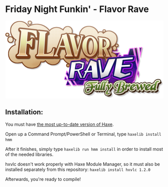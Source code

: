 # Friday Night Funkin' - Flavor Rave

![Flavor Rave logo](./assets/preload/images/title/logo.png)

## Installation:
You must have [the most up-to-date version of Haxe](https://haxe.org/download/).

Open up a Command Prompt/PowerShell or Terminal, type `haxelib install hmm`

After it finishes, simply type `haxelib run hmm install` in order to install most of the needed libraries.

hxvlc doesn't work properly with Haxe Module Manager, so it must also be installed separately from this repository:
`haxelib install hxvlc 1.2.0`

Afterwards, you're ready to compile!
